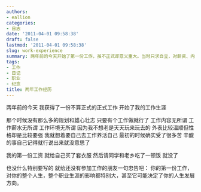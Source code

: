 ```yaml
---
authors:
- eallion
categories:
- 日志
date: '2011-04-01 09:58:38'
draft: false
lastmod: '2011-04-01 09:58:38'
slug: work-experience
summary: 两年前的今天开始了第一份工作，虽不正式却意义重大。当时只求自立，对薪资、内容、环境毫无要求，性格要强却默默承受辛酸。首月工资仅用于购衣和聚餐，朴素却难忘。给未工作者的忠告：第一份工作将深远影响职业与人生方向！
tags:
- 工作
- 日记
- 职业
- 纪念
title: 两年工作经历
---
```

两年前的今天
我获得了一份不算正式的正式工作
开始了我的工作生涯

那个时候没有那么多的规划和雄心壮志
只要有个工作做就行了
工作内容无所谓
工作薪水无所谓
工作环境无所谓
因为我不想老是天天玩来玩去的
外表比较温顺但性格却是比较要强
我就想着要自己去工作养活自己
最初的时候确实受了很多苦
辛酸的事自己记得就行说出来就没意思了

我的第一份工资
就给自己买了套衣服
然后请同学和老乡吃了一顿饭
就没了

也没什么特别要写的
就给还没有参加工作的朋友一句忠告吧：
你的第一份工作，对你的整个人生，整个职业生涯的影响都特别大，甚至它可能决定了你的人生发展方向。